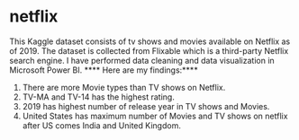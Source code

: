 # netflix
This Kaggle dataset consists of tv shows and movies available on Netflix as of 2019. The dataset is collected from Flixable which is a third-party Netflix search engine. 
I have performed data cleaning and data visualization in Microsoft Power BI.
**** Here are my findings:****
1.  There are more Movie types than TV shows on Netflix.
2.  TV-MA and TV-14 has the highest rating.
3.  2019 has highest number of release year in TV shows and Movies.
4.  United States has maximum number of Movies and TV shows on netflix after US comes India and United Kingdom.




